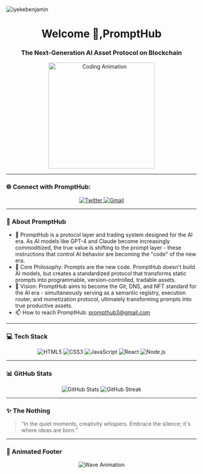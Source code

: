 <p align="left">
  <img src="https://komarev.com/ghpvc/?username=iyekebenjamin&label=Profile%20views&color=0e75b6&style=flat" alt="iyekebenjamin" />
</p>

<h1 align="center">Welcome 👋,PromptHub</h1>
<h3 align="center">The Next-Generation AI Asset Protocol on Blockchain</h3>

<p align="center">
  <img src="https://pbs.twimg.com/profile_banners/1916101667487117312/1745677140/1500x500" width="280px" alt="Coding Animation" />
</p>

---

### 🌐 Connect with PromptHub:

<p align="center">
  <a href="https://x.com/prompthub3" target="_blank">
    <img src="https://img.shields.io/badge/Twitter-%231DA1F2.svg?&style=for-the-badge&logo=twitter&logoColor=white" alt="Twitter" />
  </a>
  <a href="prompthub3@gmail.com" target="_blank">
    <img src="https://img.shields.io/badge/Gmail-D14836?style=for-the-badge&logo=gmail&logoColor=white" alt="Gmail" />
  </a>
</p>

---

### 🧠 About PromptHub

- 🔭 PromptHub is a protocol layer and trading system designed for the AI era. As AI models like GPT-4 and Claude become increasingly commoditized, the true value is shifting to the prompt layer - these instructions that control AI behavior are becoming the "code" of the new era.
- 🌱 Core Philosophy: Prompts are the new code. PromptHub doesn't build AI models, but creates a standardized protocol that transforms static prompts into programmable, version-controlled, tradable assets.
- 💬 Vision: PromptHub aims to become the Git, DNS, and NFT standard for the AI era - simultaneously serving as a semantic registry, execution router, and monetization protocol, ultimately transforming prompts into true productive assets.
- 📫 How to reach PromptHub: [prompthub3@gmail.com](mailto:prompthub3@gmail.com)

---

### 💻 Tech Stack

<p align="center">
  <img src="https://img.shields.io/badge/HTML5-E34F26?style=for-the-badge&logo=html5&logoColor=white" alt="HTML5" />
  <img src="https://img.shields.io/badge/CSS3-1572B6?style=for-the-badge&logo=css3&logoColor=white" alt="CSS3" />
  <img src="https://img.shields.io/badge/JavaScript-F7DF1E?style=for-the-badge&logo=javascript&logoColor=black" alt="JavaScript" />
  <img src="https://img.shields.io/badge/React-20232A?style=for-the-badge&logo=react&logoColor=61DAFB" alt="React" />
  <img src="https://img.shields.io/badge/Node.js-339933?style=for-the-badge&logo=nodedotjs&logoColor=white" alt="Node.js" />
</p>

---

### 📊 GitHub Stats

<p align="center">
  <img src="https://github-readme-stats.vercel.app/api?username=iyekebenjamin&show_icons=true&theme=radical" alt="GitHub Stats" />
  <img src="https://github-readme-streak-stats.herokuapp.com/?user=iyekebenjamin&theme=radical" alt="GitHub Streak" />
</p>

---

### ✨ The Nothing

> “In the quiet moments, creativity whispers. Embrace the silence; it's where ideas are born.”

---

### 🎨 Animated Footer

<p align="center">
  <img src="https://raw.githubusercontent.com/iyekebenjamin/iyekebenjamin/main/assets/wave.svg" alt="Wave Animation" />
</p>
